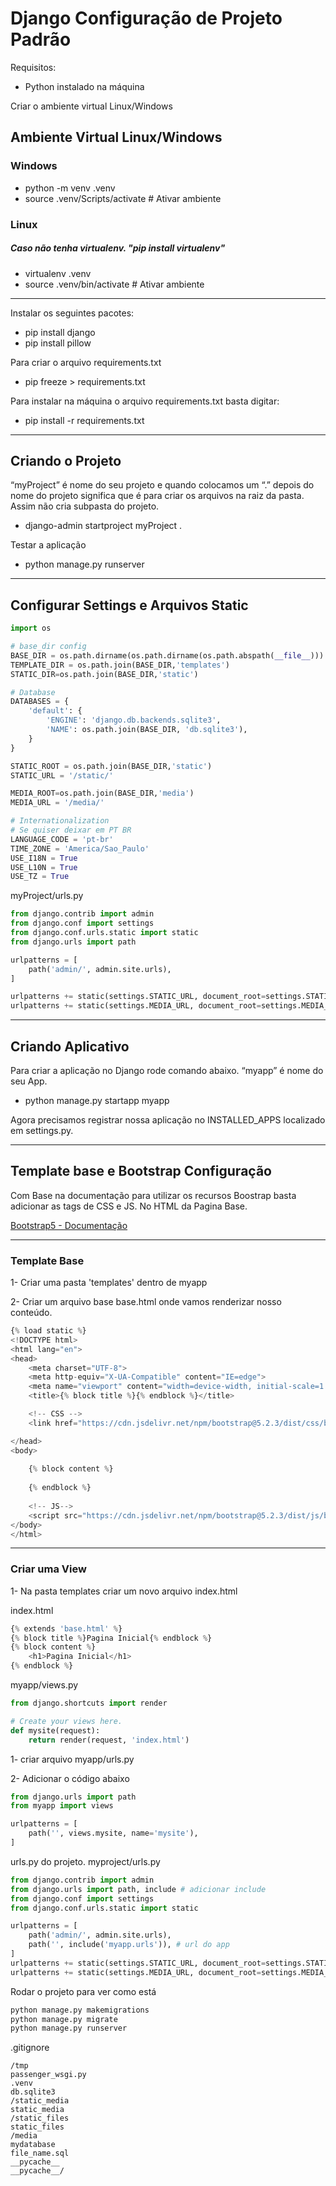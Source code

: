 # Django Configuração de Projeto Padrão

Requisitos:
- Python instalado na máquina

Criar o ambiente virtual Linux/Windows
## Ambiente Virtual Linux/Windows
### Windows
- python -m venv .venv
- source .venv/Scripts/activate # Ativar ambiente

### Linux 
##### Caso não tenha virtualenv. "pip install virtualenv"
- virtualenv .venv
- source .venv/bin/activate # Ativar ambiente
---------------------------------------------------------

Instalar os seguintes pacotes:
- pip install django
- pip install pillow

Para criar o arquivo requirements.txt
- pip freeze > requirements.txt

Para instalar na máquina o arquivo requirements.txt basta digitar:
- pip install -r requirements.txt

---------------------------

## Criando o Projeto
“myProject” é nome do seu projeto e quando colocamos um “.” depois do nome do projeto significa que é para criar os arquivos na raiz da pasta. Assim não cria subpasta do projeto.
- django-admin startproject myProject .

Testar a aplicação
- python manage.py runserver

---------------------
## Configurar Settings e Arquivos Static
```python
import os 

# base_dir config
BASE_DIR = os.path.dirname(os.path.dirname(os.path.abspath(__file__)))
TEMPLATE_DIR = os.path.join(BASE_DIR,'templates')
STATIC_DIR=os.path.join(BASE_DIR,'static')

# Database
DATABASES = {
    'default': {
        'ENGINE': 'django.db.backends.sqlite3',
        'NAME': os.path.join(BASE_DIR, 'db.sqlite3'), 
    }
}

STATIC_ROOT = os.path.join(BASE_DIR,'static')
STATIC_URL = '/static/' 

MEDIA_ROOT=os.path.join(BASE_DIR,'media')
MEDIA_URL = '/media/'

# Internationalization
# Se quiser deixar em PT BR
LANGUAGE_CODE = 'pt-br'
TIME_ZONE = 'America/Sao_Paulo'
USE_I18N = True
USE_L10N = True 
USE_TZ = True
```
myProject/urls.py
```Python
from django.contrib import admin
from django.conf import settings
from django.conf.urls.static import static
from django.urls import path

urlpatterns = [
    path('admin/', admin.site.urls),
]

urlpatterns += static(settings.STATIC_URL, document_root=settings.STATIC_ROOT) # Adicionar Isto
urlpatterns += static(settings.MEDIA_URL, document_root=settings.MEDIA_ROOT) # Adicionar Isto
```
----------------------
## Criando Aplicativo
Para criar a aplicação no Django rode comando abaixo. “myapp” é nome do seu App.
- python manage.py startapp myapp

Agora precisamos registrar nossa aplicação no INSTALLED_APPS localizado em settings.py.

---------------------------------

## Template base e Bootstrap Configuração
Com Base na documentação para utilizar os recursos Boostrap basta adicionar as tags de CSS e JS. No HTML da Pagina Base.

[Bootstrap5 - Documentação](https://getbootstrap.com/docs/5.2/getting-started/introduction/)

---------------------------
### Template Base
1- Criar uma pasta 'templates' dentro de myapp

2- Criar um arquivo base base.html onde vamos renderizar nosso conteúdo.

```Python
{% load static %}
<!DOCTYPE html>
<html lang="en">
<head>
	<meta charset="UTF-8">
	<meta http-equiv="X-UA-Compatible" content="IE=edge">
	<meta name="viewport" content="width=device-width, initial-scale=1.0">
	<title>{% block title %}{% endblock %}</title>

	<!-- CSS -->
	<link href="https://cdn.jsdelivr.net/npm/bootstrap@5.2.3/dist/css/bootstrap.min.css" rel="stylesheet" integrity="sha384-rbsA2VBKQhggwzxH7pPCaAqO46MgnOM80zW1RWuH61DGLwZJEdK2Kadq2F9CUG65" crossorigin="anonymous">

</head>
<body>  
	
	{% block content %}
	
	{% endblock %} 
 
	<!-- JS-->
	<script src="https://cdn.jsdelivr.net/npm/bootstrap@5.2.3/dist/js/bootstrap.bundle.min.js" integrity="sha384-kenU1KFdBIe4zVF0s0G1M5b4hcpxyD9F7jL+jjXkk+Q2h455rYXK/7HAuoJl+0I4" crossorigin="anonymous"></script>
</body>
</html>
```

---------------
### Criar uma View
1- Na pasta templates criar um novo arquivo index.html

index.html
```Python
{% extends 'base.html' %}
{% block title %}Pagina Inicial{% endblock %}
{% block content %}
	<h1>Pagina Inicial</h1>
{% endblock %}
```
myapp/views.py
```Python
from django.shortcuts import render

# Create your views here.
def mysite(request):
    return render(request, 'index.html')
```

1- criar arquivo myapp/urls.py

2- Adicionar o código abaixo

```Python
from django.urls import path 
from myapp import views

urlpatterns = [
    path('', views.mysite, name='mysite'), 
]
```
urls.py do projeto. myproject/urls.py
```Python
from django.contrib import admin
from django.urls import path, include # adicionar include
from django.conf import settings
from django.conf.urls.static import static 

urlpatterns = [
    path('admin/', admin.site.urls),
    path('', include('myapp.urls')), # url do app
]
urlpatterns += static(settings.STATIC_URL, document_root=settings.STATIC_ROOT) # Adicionar Isto
urlpatterns += static(settings.MEDIA_URL, document_root=settings.MEDIA_ROOT) # Adicionar Isto
```
Rodar o projeto para ver como está
```Python
python manage.py makemigrations
python manage.py migrate
python manage.py runserver
```
.gitignore
```git
/tmp
passenger_wsgi.py 
.venv
db.sqlite3
/static_media
static_media
/static_files
static_files
/media
mydatabase
file_name.sql
__pycache__ 
__pycache__/
```